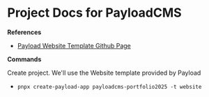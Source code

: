 # Project Docs for PayloadCMS

**References**
  - [Payload Website Template Github Page](https://github.com/payloadcms/payload/tree/main/templates/website)

**Commands**

Create project.  We'll use the Website template provided by Payload
- `pnpx create-payload-app payloadcms-portfolio2025 -t website`